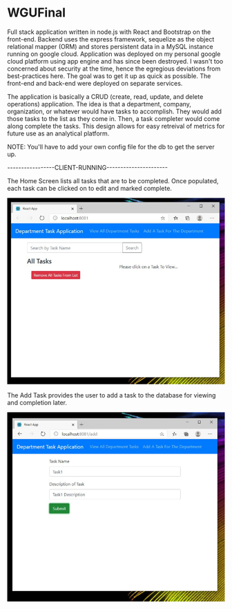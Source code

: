 # WGUFinal

Full stack application written in node.js with React and Bootstrap on the front-end. Backend uses the express framework,
sequelize as the object relational mapper (ORM) and stores persistent data in a MySQL instance running on google cloud. 
Application was deployed on my personal google cloud platform using app engine and has since been destroyed. I wasn't too concerned about security
at the time, hence the egregious deviations from best-practices here. The goal was to get it up as quick as possible. The front-end and back-end were deployed on separate services.

The application is basically a CRUD (create, read, update, and delete operations) application. The idea is that a department, company, organization, or whatever
would have tasks to accomplish. They would add those tasks to the list as they come in. Then, a task completer would come along complete the tasks. This design allows
for easy retreival of metrics for future use as an analytical platform.

NOTE: You'll have to add your own config file for the db to get the server up.

-----------------CLIENT-RUNNING----------------------

The Home Screen lists all tasks that are to be completed. Once populated, each task can be clicked on to edit and marked complete.

![Home Screen](images/HomeScreenPic.JPG)

The Add Task provides the user to add a task to the database for viewing and completion later.

![Home Screen](images/AddTaskPic.JPG)
